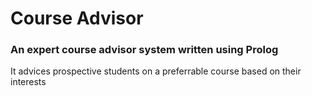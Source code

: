 # Course Advisor
### An expert course advisor system written using Prolog


It advices prospective students on a preferrable course based on their interests
